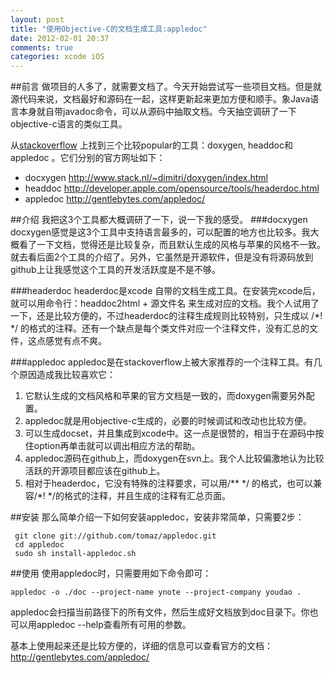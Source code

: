 ```yaml
---
layout: post
title: "使用Objective-C的文档生成工具:appledoc"
date: 2012-02-01 20:37
comments: true
categories: xcode iOS
---
```

##前言
做项目的人多了，就需要文档了。今天开始尝试写一些项目文档。但是就源代码来说，文档最好和源码在一起，这样更新起来更加方便和顺手。象Java语言本身就自带javadoc命令，可以从源码中抽取文档。今天抽空调研了一下objective-c语言的类似工具。

<!-- more -->

从[stackoverflow](http://stackoverflow.com/questions/813529/documentation-generator-for-objective-c) 上找到三个比较popular的工具：doxygen, headdoc和appledoc 。它们分别的官方网址如下：

 * docxygen <http://www.stack.nl/~dimitri/doxygen/index.html>  
 * headdoc <http://developer.apple.com/opensource/tools/headerdoc.html> 
 * appledoc <http://gentlebytes.com/appledoc/> 


##介绍
我把这3个工具都大概调研了一下，说一下我的感受。
###docxygen
docxygen感觉是这3个工具中支持语言最多的，可以配置的地方也比较多。我大概看了一下文档，觉得还是比较复杂，而且默认生成的风格与苹果的风格不一致。就去看后面2个工具的介绍了。另外，它虽然是开源软件，但是没有将源码放到github上让我感觉这个工具的开发活跃度是不是不够。

###headerdoc
headerdoc是xcode 自带的文档生成工具。在安装完xcode后，就可以用命令行：headdoc2html + 源文件名 来生成对应的文档。我个人试用了一下，还是比较方便的，不过headerdoc的注释生成规则比较特别，只生成以 /\*! \*/ 的格式的注释。还有一个缺点是每个类文件对应一个注释文件，没有汇总的文件，这点感觉有点不爽。

###appledoc
appledoc是在stackoverflow上被大家推荐的一个注释工具。有几个原因造成我比较喜欢它：

1. 它默认生成的文档风格和苹果的官方文档是一致的，而doxygen需要另外配置。 
2. appledoc就是用objective-c生成的，必要的时候调试和改动也比较方便。
3. 可以生成docset，并且集成到xcode中。这一点是很赞的，相当于在源码中按住option再单击就可以调出相应方法的帮助。
4. appledoc源码在github上，而doxygen在svn上。我个人比较偏激地认为比较活跃的开源项目都应该在github上。
5. 相对于headerdoc，它没有特殊的注释要求，可以用/\*\* \*/ 的格式，也可以兼容/\*! \*/的格式的注释，并且生成的注释有汇总页面。

##安装
那么简单介绍一下如何安装appledoc，安装非常简单，只需要2步：
```
 git clone git://github.com/tomaz/appledoc.git
 cd appledoc
 sudo sh install-appledoc.sh
```

##使用
使用appledoc时，只需要用如下命令即可：
```
appledoc -o ./doc --project-name ynote --project-company youdao .
```
appledoc会扫描当前路径下的所有文件，然后生成好文档放到doc目录下。你也可以用appledoc --help查看所有可用的参数。

基本上使用起来还是比较方便的，详细的信息可以查看官方的文档：<http://gentlebytes.com/appledoc/>



